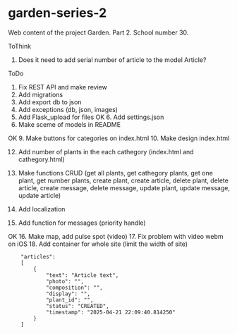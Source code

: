# garden-series-2
Web content of the project Garden. Part 2. School number 30.

ToThink
1. Does it need to add serial number of article to the model Article?

ToDo
1. Fix REST API and make review
2. Add migrations
3. Add export db to json
4. Add exceptions (db, json, images)
5. Add Flask_upload for files
OK 6. Add settings.json
7. Make sceme of models in README

OK 9. Make buttons for categories on index.html
10. Make design index.html

12. Add number of plants in the each cathegory (index.html and cathegory.html)

13. Make functions CRUD (get all plants, get cathegory plants, get one plant, get number plants,
create plant, create article, delete plant, delete article, create message, delete message, update plant, update message, update article)

14. Add localization

15. Add function for messages (priority handle)

OK 16. Make map, add pulse spot (video)
17. Fix problem with video webm on iOS
18. Add container for whole site (limit the width of site)




        "articles": 
        [
            {
                "text": "Article text",
                "photo": "",
                "composition": "",
                "display": "",
                "plant_id": "",
                "status": "CREATED",
                "timestamp": "2025-04-21 22:09:40.814250"
            }
        ]


